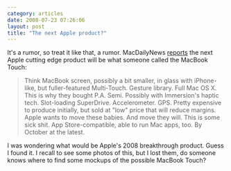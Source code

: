 ```yaml
---
category: articles
date: 2008-07-23 07:26:06
layout: post
title: "The next Apple product?"
---
```


<p>It's a rumor, so treat it like that, a rumor. MacDailyNews <a href="http://www.macdailynews.com/index.php/weblog/comments/rumor_apples_secret_product_is_macbook_touch/">reports</a> the next Apple cutting edge product will be what someone called the MacBook Touch:</p><blockquote><p>Think MacBook screen, possibly a bit smaller, in glass with iPhone-like, but fuller-featured Multi-Touch. Gesture library. Full Mac OS X. This is why they bought P.A. Semi. Possibly with Immersion's haptic tech. Slot-loading SuperDrive. Accelerometer. GPS. Pretty expensive to produce initially, but sold at "low" price that will reduce margins. Apple wants to move these babies. And move they will. This is some sick shit. App Store-compatible, able to run Mac apps, too. By October at the latest.</p></blockquote><p>I was wondering what would be Apple's 2008 breakthrough product. Guess I found it. I recall to see some photos of this, but I lost them, do someone knows where to find some mockups of the possible MacBook Touch?</p>
